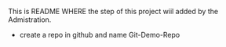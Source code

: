 This is README WHERE the step of this project wiil added by the Admistration.
* create a repo in github and name Git-Demo-Repo
